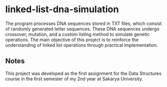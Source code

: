# linked-list-dna-simulation
The program processes DNA sequences stored in TXT files, which consist of randomly generated letter sequences. These DNA sequences undergo crossover, mutation, and a custom listing method to simulate genetic operations. The main objective of this project is to reinforce the understanding of linked list operations through practical implementation.

## Notes
This project was developed as the first assignment for the Data Structures course in the first semester of my 2nd year at Sakarya University.
